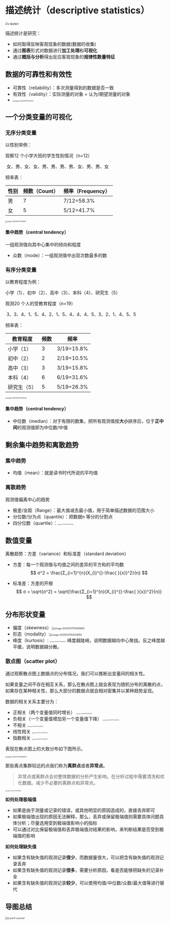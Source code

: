 # 描述统计（descriptive statistics）

<img src="http://img.elixir-zh.cn/uPic/tj-描述统计.png" alt="tj-描述统计" style="zoom:50%;" />

描述统计是研究：

- 如何取得反映客观现象的数据(数据的收集)
- 通过**图表**形式对数据进行**加工处理**和**可视化**
- 通过**概括与分析**得出反应客观现象的**规律性数量特征**

## 数据的可靠性和有效性

- 可靠性（reliability）：多次测量得到的数据是否一致
- 有效性（validity）：实际测量的对象 = 认为/期望测量的对象
- <img src="http://img.elixir-zh.cn/uPic/image-20200316170621251.png" alt="image-20200316170621251" style="zoom: 33%;" />

## 一个分类变量的可视化

### 无序分类变量

以性别举例：

观察12 个小学大班的学生性别情况（n=12）

​	女、男、女、女、男、男、男、男、女、男、男、女

频率表：

| 性别 | 频数（Count） | 频率（Frequency） |
| ---- | ------------- | ----------------- |
| 男   | 7             | 7/12=58.3%        |
| 女   | 5             | 5/12=41.7%        |

<img src="http://img.elixir-zh.cn/uPic/image-20200316171719684.png" alt="image-20200316171719684" style="zoom: 33%;" />

#### 集中趋势（central tendency）

一组观测值向其中心集中的倾向和程度

- 众数（mode）：一组观测值中出现次数最多的数

### 有序分类变量

以教育程度为例：

小学（1）、初中（2）、高中（3）、本科（4）、研究生（5）

观测20 个人的受教育程度（n=19）

​	3、3、4、1、5、4、2、1、5、4、4、4、5、3、2、1、4、5、5

频率表：

| 教育程度    | 频数 | 频率       |
| ----------- | ---- | ---------- |
| 小学（1）   | 3    | 3/19=15.8% |
| 初中（2）   | 2    | 2/19=10.5% |
| 高中（3）   | 3    | 3/19=15.8% |
| 本科（4）   | 6    | 6/19=31.6% |
| 研究生（5） | 5    | 5/19=26.3% |

<img src="http://img.elixir-zh.cn/uPic/image-20200316173634634.png" alt="image-20200316173634634" style="zoom:33%;" />

#### 集中趋势（central tendency）

- 中位数（median）：对于有限的数集，把所有观测值按**大小**排序后，位于**正中间**的观测值即为中位数/中值

## 剩余集中趋势和离散趋势

### 集中趋势

- 均值（mean）：就是读书时代所说的平均值

### 离散趋势

观测值偏离中心的趋势

- 极差/全距（Range）：最大值减去最小值，用于简单描述数据的范围大小
- 分位数/分为点（quantile）：把数据n 等分的分割点
- 四分位数（quartile）：<img src="http://img.elixir-zh.cn/uPic/image-20200317101533766.png" alt="image-20200317101533766" style="zoom: 25%;" />

## 数值变量

离散趋势：方差（variance）和标准差（standard deviation）

- 方差：每一个观测值与均值之间的差异的平方和的平均数
  $$
  σ^2 = \frac{Σ_{i=1}^{n}(X_{i}^{}-\frac{ }{x})^2}{n}
  $$
  

- 标准差：方差的开根
  $$
  σ = \sqrt{σ^2} = \sqrt{\frac{Σ_{i=1}^{n}(X_{i}^{}-\frac{ }{x})^2}{n}}
  $$
  

## 分布形状变量

- 偏度（skewness）:<img src="http://img.elixir-zh.cn/uPic/image-20200317103910900.png" alt="image-20200317103910900" style="zoom:50%;" />
- 形态（modality）:<img src="http://img.elixir-zh.cn/uPic/image-20200317104339763.png" alt="image-20200317104339763" style="zoom:50%;" />
- 峰度（kurtosis）:
  <img src="http://img.elixir-zh.cn/uPic/image-20200317104444772.png" alt="image-20200317104444772" style="zoom: 25%;" />
  峰度越陡峭，说明数据越向中心聚拢。反之峰度越平缓，说明数据越分散。

### 散点图（scatter plot）

通过观察散点图上数据点的分布情况，我们可以推断出变量间的相关性。

如果变量之间不存在相互关系，那么在散点图上就会表现为随机分布的离散的点，如果存在某种相关性，那么大部分的数据点就会相对密集并以某种趋势呈现。

数据的相关关系主要分为：

- 正相关（两个变量值同时增长）
  <img src="http://img.elixir-zh.cn/uPic/image-20200317105114330.png" alt="image-20200317105114330" style="zoom:25%;" />
- 负相关（一个变量值增加另一个变量值下降）
  <img src="http://img.elixir-zh.cn/uPic/image-20200317105042306.png" alt="image-20200317105042306" style="zoom:25%;" />
- 不相关
  <img src="http://img.elixir-zh.cn/uPic/image-20200317105055315.png" alt="image-20200317105055315" style="zoom:25%;" />
- 线性相关
  <img src="http://img.elixir-zh.cn/uPic/image-20200317105114330.png" alt="image-20200317105114330" style="zoom:25%;" />
- 指数相关
  <img src="http://img.elixir-zh.cn/uPic/image-20200317105135491.png" alt="image-20200317105135491" style="zoom:25%;" />

表现在散点图上的大致分布如下图所示。

<img src="http://img.elixir-zh.cn/uPic/image-20200317104829643.png" alt="image-20200317104829643" style="zoom: 33%;" />

那些离点集群较远的点我们称为**离群点**或者**异常点**。

> 异常点或离群点会对整体数据的分析产生影响。在分析过程中需要清洗和优化数据。减少不必要的离群点和异常点。

<img src="http://img.elixir-zh.cn/uPic/image-20200317105328852.png" alt="image-20200317105328852" style="zoom:25%;" />

**如何处理极端值**

- 如果是由于测量或记录的错误，或其他明显的原因造成的，直接丢弃即可
- 如果极端值出现的原因无法解释，那么，丢弃或保留极端值则需要具体问题具体分析；尽量选用受到极端值影响小的指标
- 可以通过对比保留极端值和丢弃极端值对结果的影响，来判断结果是否受到极端值的影响

**如何处理缺失值**

- 如果含有缺失值的观测记录**很少**，而数据量很大，可以把含有缺失值的观测记录丢弃
- 如果含有缺失值的观测记录**很多**，需要分析原因，看是否能够把缺失的记录补全
- 如果含有缺失值的观测记录**较少**，可以使用均值/中位数/众数/最大值等进行替代

## 导图总结

<img src="http://img.elixir-zh.cn/uPic/tj-part1-summer.png" alt="tj-part1-summer" style="zoom:50%;" />